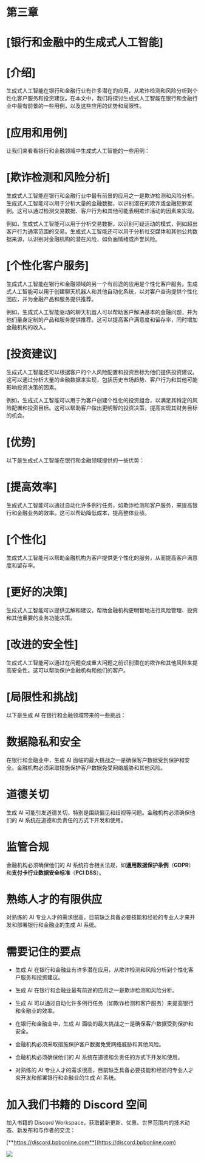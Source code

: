 # 第三章

# [银行和金融中的生成式人工智能]

# [介绍]

生成式人工智能在银行和金融行业有许多潜在的应用，从欺诈检测和风险分析到个性化客户服务和投资建议。在本文中，我们将探讨生成式人工智能在银行和金融行业中最有前景的一些用例，以及这些应用的优势和局限性。

# [应用和用例]

让我们来看看银行和金融领域中生成式人工智能的一些用例：

# [欺诈检测和风险分析]

生成式人工智能在银行和金融行业中最有前景的应用之一是欺诈检测和风险分析。生成式人工智能可以用于分析大量的金融数据，以识别潜在的欺诈或金融犯罪案例。这可以通过检测交易数据、客户行为和其他可能表明欺诈活动的因素来实现。

例如，生成式人工智能可以用于分析交易数据，以识别可疑活动的模式，例如超出客户行为通常范围的交易。生成式人工智能还可以用于分析社交媒体和其他公共数据来源，以识别对金融机构的潜在风险，如负面情绪或声誉风险。

# [个性化客户服务]

生成式人工智能在银行和金融领域的另一个有前途的应用是个性化客户服务。生成式人工智能可以用于创建聊天机器人和其他自动化系统，以对客户查询提供个性化回应，并为金融产品和服务提供推荐。

例如，生成式人工智能驱动的聊天机器人可以帮助客户解决基本的金融问题，并为他们量身定制的产品和服务提供推荐。这可以提高客户满意度和留存率，同时增加金融机构的收入。

# [投资建议]

生成式人工智能还可以根据客户的个人风险配置和投资目标为他们提供投资建议。这可以通过分析大量的金融数据来实现，包括历史市场趋势、客户行为和其他可能影响投资决策的因素。

例如，生成式人工智能可以用于为客户创建个性化的投资组合，以满足其特定的风险配置和投资目标。这可以帮助客户做出更明智的投资决策，提高实现其财务目标的机会。

# [优势]

以下是生成式人工智能在银行和金融领域提供的一些优势：

# [提高效率]

生成式人工智能可以通过自动化许多例行任务，如欺诈检测和客户服务，来提高银行和金融业务的效率。这可以帮助降低成本，提高整体业绩。

# [个性化]

生成式人工智能可以帮助金融机构为客户提供更个性化的服务，从而提高客户满意度和留存率。

# [更好的决策]

生成式人工智能可以提供见解和建议，帮助金融机构更明智地进行风险管理、投资和其他重要的业务功能决策。

# [改进的安全性]

生成式人工智能可以通过在问题变成重大问题之前识别潜在的欺诈和其他风险来提高安全性。这可以帮助保护金融机构和他们的客户。

# [局限性和挑战]

以下是生成 AI 在银行和金融领域带来的一些挑战：

# 数据隐私和安全

在银行和金融业中，生成 AI 面临的最大挑战之一是确保客户数据受到保护和安全。金融机构必须采取措施保护客户数据免受网络威胁和其他风险。

# 道德关切

生成 AI 可能引发道德关切，特别是围绕偏见和歧视等问题。金融机构必须确保他们的 AI 系统在道德和负责任的方式下开发和使用。

# 监管合规

金融机构必须确保他们的 AI 系统符合相关法规，如**通用数据保护条例**（**GDPR**）和**支付卡行业数据安全标准**（**PCI DSS**）。

# 熟练人才的有限供应

对熟练的 AI 专业人才的需求很高，目前缺乏具备必要技能和经验的专业人才来开发和部署银行和金融业的生成 AI 系统。

# 需要记住的要点

+   生成 AI 在银行和金融业有许多潜在应用，从欺诈检测和风险分析到个性化客户服务和投资建议。

+   生成 AI 在银行和金融业最有前途的应用之一是欺诈检测和风险分析。

+   生成 AI 可以通过自动化许多例行任务（如欺诈检测和客户服务）来提高银行和金融业的效率。

+   在银行和金融业中，生成 AI 面临的最大挑战之一是确保客户数据受到保护和安全。

+   金融机构必须采取措施保护客户数据免受网络威胁和其他风险。

+   金融机构必须确保他们的 AI 系统在道德和负责任的方式下开发和使用。

+   对熟练的 AI 专业人才的需求很高，目前缺乏具备必要技能和经验的专业人才来开发和部署银行和金融业的生成 AI 系统。

# 加入我们书籍的 Discord 空间

加入书籍的 Discord Workspace，获取最新更新、优惠、世界范围内的技术动态、新发布和与作者的交流：

[**https://discord.bpbonline.com**](https://discord.bpbonline.com)

![](img/dis.jpg)
